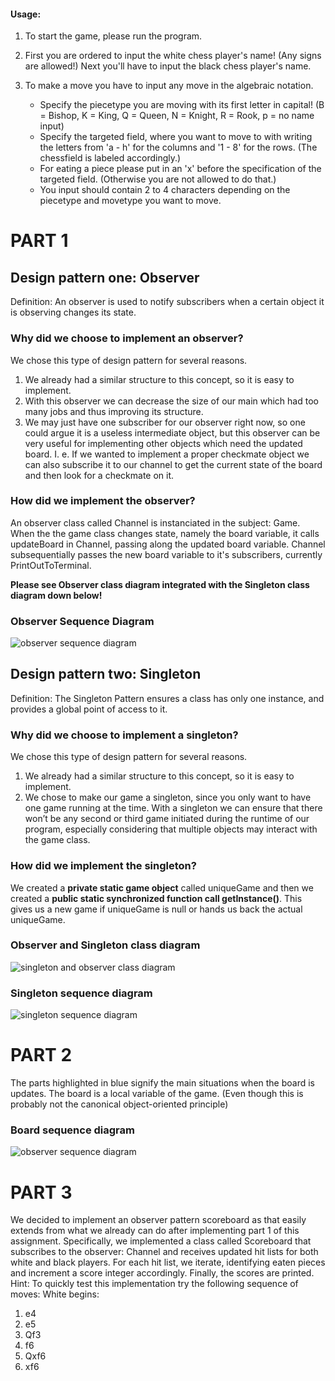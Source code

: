 #### Usage:
  1. To start the game, please run the program.
  
  2. First you are ordered to input the white chess player's name! (Any signs are allowed!) 
     Next you'll have to input the black chess player's name.
  
  3. To make a move you have to input any move in the algebraic notation. 
     - Specify the piecetype you are moving with its first letter in capital! (B = Bishop, K = King, Q = Queen, N = Knight, R = Rook, p = no name input)
     - Specify the targeted field, where you want to move to with writing the letters from 'a - h' for the columns
       and '1 - 8' for the rows. (The chessfield is labeled accordingly.)
     - For eating a piece please put in an 'x' before the specification of the targeted field. (Otherwise you are not allowed to do that.)
     - You input should contain 2 to 4 characters depending on the piecetype and movetype you want to move.


# PART 1

## Design pattern one: Observer

Definition:
An observer is used to notify subscribers when a certain object it is observing changes its state.

### Why did we choose to implement an observer?
We chose this type of design pattern for several reasons. 
1.	We already had a similar structure to this concept, so it is easy to implement.
2.	With this observer we can decrease the size of our main which had too many jobs and thus improving its structure.
3.	We may just have one subscriber for our observer right now, so one could argue it is a useless intermediate object, but this observer can be very useful for implementing other objects which need the updated board. I. e. If we wanted to implement a proper checkmate object we can also subscribe it to our channel to get the current state of the board and then look for a checkmate on it.

### How did we implement the observer?
An observer class called Channel is instanciated in the subject: Game.
When the the game class changes state, namely the board variable, it calls updateBoard in Channel, passing along the updated board variable. Channel subsequentially passes the new board variable to it's subscribers, currently PrintOutToTerminal.

**Please see Observer class diagram integrated with the Singleton class diagram down below!**


### Observer Sequence Diagram
![observer sequence diagram](https://github.com/naepre/BINF4241_group29/blob/master/Assignment_3/Chess/observer%20sequence%20diagram%20part1.jpeg)


## Design pattern two: Singleton

Definition:
The Singleton Pattern ensures a class has only one instance, and provides a global point of access to it. 


### Why did we choose to implement a singleton?
We chose this type of design pattern for several reasons. 
1.	We already had a similar structure to this concept, so it is easy to implement.
2.	We chose to make our game a singleton, since you only want to have one game running at the time. With a singleton we can ensure that there won’t be any second or third game initiated during the runtime of our program, especially considering that multiple objects may interact with the game class.


### How did we implement the singleton?
We created a **private static game object** called uniqueGame and then we created a **public static synchronized function call getInstance()**. This gives us a new game if uniqueGame is null or hands us back the actual uniqueGame.


### Observer and Singleton class diagram
![singleton and observer class diagram](https://github.com/naepre/BINF4241_group29/blob/master/Assignment_3/Chess/Observer_And_Singleton_Class_Diagram.jpg)


### Singleton sequence diagram
![singleton sequence diagram](https://github.com/naepre/BINF4241_group29/blob/master/Assignment_3/Chess/singleton%20sequence%20diagram.jpeg)




# PART 2
The parts highlighted in blue signify the main situations when the board is updates.
The board is a local variable of the game. (Even though this is probably not the canonical object-oriented principle)

### Board sequence diagram
![observer sequence diagram](https://github.com/naepre/BINF4241_group29/blob/master/Assignment_3/Chess/observer%20sequence%20diagram.jpeg)





# PART 3
We decided to implement an observer pattern scoreboard as that easily extends from what we already can do after implementing part 1 of this assignment. Specifically, we implemented a class called Scoreboard that subscribes to the observer: Channel and receives updated hit lists for both white and black players. For each hit list, we iterate, identifying eaten pieces and increment a score integer accordingly. Finally, the scores are printed.
Hint: To quickly test this implementation try the following sequence of moves:
White begins:
1. e4
2. e5
3. Qf3
4. f6
5. Qxf6
6. xf6
